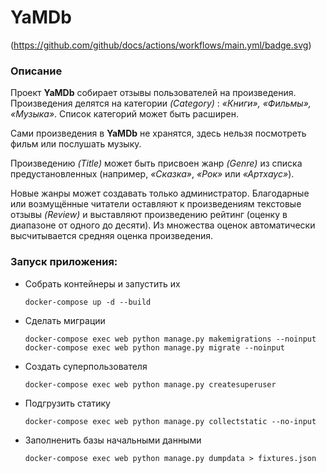 # YaMDb

(https://github.com/github/docs/actions/workflows/main.yml/badge.svg)


### Описание
Проект **YaMDb** собирает отзывы пользователей на произведения. 
Произведения делятся на категории _(Category)_ : _«Книги», «Фильмы», «Музыка»_. Список категорий может быть расширен.

Сами произведения в **YaMDb** не хранятся, здесь нельзя посмотреть фильм или послушать музыку. 

Произведению _(Title)_ может быть присвоен жанр _(Genre)_ из списка предустановленных (например, _«Сказка»_, _«Рок»_ или _«Артхаус»_). 

Новые жанры может создавать только администратор. Благодарные или возмущённые читатели оставляют к произведениям текстовые отзывы _(Review)_ и выставляют произведению рейтинг (оценку в диапазоне от одного до десяти). Из множества оценок автоматически высчитывается средняя оценка произведения.

### Запуск приложения:
* Собрать контейнеры и запустить их
  ```
  docker-compose up -d --build
  ```
* Сделать миграции
  ```
  docker-compose exec web python manage.py makemigrations --noinput
  docker-compose exec web python manage.py migrate --noinput
  ```
* Создать суперпользователя
  ```
  docker-compose exec web python manage.py createsuperuser
  ```
* Подгрузить статику
  ```
  docker-compose exec web python manage.py collectstatic --no-input
  ```
* Заполненить базы начальными данными
  ```
  docker-compose exec web python manage.py dumpdata > fixtures.json
  ```




